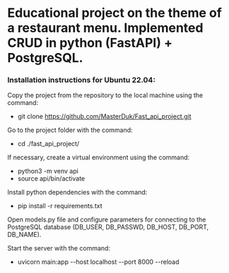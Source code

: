 # Educational project on the theme of a restaurant menu. Implemented CRUD in python (FastAPI) + PostgreSQL.

### Installation instructions for Ubuntu 22.04:

Copy the project from the repository to the local machine using the command:
* git clone https://github.com/MasterDuk/Fast_api_project.git


Go to the project folder with the command:
* cd ./fast_api_project/


If necessary, create a virtual environment using the command:
* python3 -m venv api
* source api/bin/activate


Install python dependencies with the command:
* pip install -r requirements.txt


Open models.py file and configure parameters for connecting to the PostgreSQL database
(DB_USER, DB_PASSWD, DB_HOST, DB_PORT, DB_NAME).


Start the server with the command:
* uvicorn main:app --host localhost --port 8000 --reload
